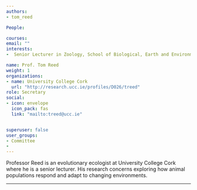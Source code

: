```yaml
---
authors:
- tom_reed

People:

courses:
email: ""
interests:
-  Senior Lecturer in Zoology, School of Biological, Earth and Environmental Sciences (BEES) at [University College Cork](http://research.ucc.ie/profiles/D026/treed)

name: Prof. Tom Reed
weight: 1
organizations:
- name: University College Cork
  url: "http://research.ucc.ie/profiles/D026/treed"
role: Secretary
social:
- icon: envelope
  icon_pack: fas
  link: "mailto:treed@ucc.ie"


superuser: false
user_groups:
- Committee
-
---
```

Professor Reed is an evolutionary ecologist at University College Cork where he is a senior lecturer. His research concerns exploring how animal populations respond and adapt to changing environments. 

---
